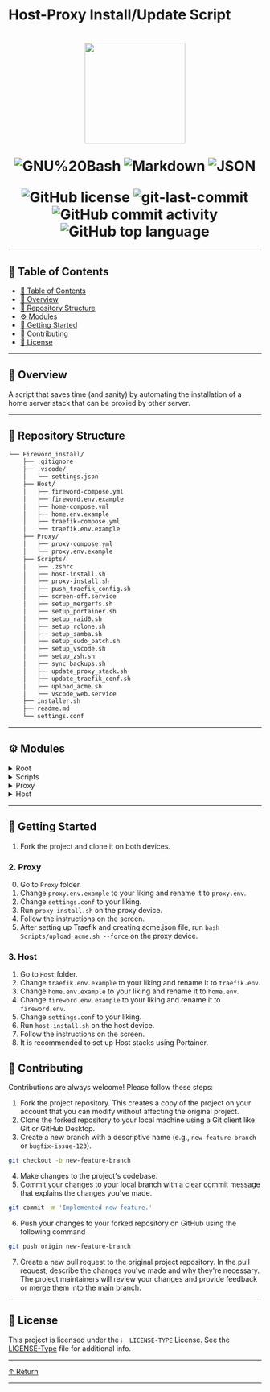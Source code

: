 <!-- markdownlint-disable MD033 -->

# Host-Proxy Install/Update Script

<div align="center">
<h1 align="center">
<img src="https://upload.wikimedia.org/wikipedia/commons/9/9c/SMS_Proxy.png" width="200" />

<p align="center">
<img src="https://img.shields.io/badge/GNU%20Bash-4EAA25.svg?style&logo=GNU-Bash&logoColor=white" alt="GNU%20Bash" />
<img src="https://img.shields.io/badge/Markdown-000000.svg?style&logo=Markdown&logoColor=white" alt="Markdown" />
<img src="https://img.shields.io/badge/JSON-000000.svg?style&logo=JSON&logoColor=white" alt="JSON" />
</p>
<img src="https://img.shields.io/github/license/ThePhaseless/Fireword_install?style&color=5D6D7E" alt="GitHub license" />
<img src="https://img.shields.io/github/last-commit/ThePhaseless/Fireword_install?style&color=5D6D7E" alt="git-last-commit" />
<img src="https://img.shields.io/github/commit-activity/m/ThePhaseless/Fireword_install?style&color=5D6D7E" alt="GitHub commit activity" />
<img src="https://img.shields.io/github/languages/top/ThePhaseless/Fireword_install?style&color=5D6D7E" alt="GitHub top language" />
</div>

---
<!-- markdownlint-disable MD051 -->
## 📖 Table of Contents

- [📖 Table of Contents](#📖-table-of-contents)
- [📍 Overview](#📍-overview)
- [📂 Repository Structure](#📂-repository-structure)
- [⚙️ Modules](#⚙️-modules)
- [🚀 Getting Started](#🚀-getting-started)
- [🤝 Contributing](#🤝-contributing)
- [📄 License](#📄-license)

---

## 📍 Overview

A script that saves time (and sanity) by automating the installation of a home server stack that can be proxied by other server.

---

## 📂 Repository Structure

```sh
└── Fireword_install/
    ├── .gitignore
    ├── .vscode/
    │   └── settings.json
    ├── Host/
    │   ├── fireword-compose.yml
    │   ├── fireword.env.example
    │   ├── home-compose.yml
    │   ├── home.env.example
    │   ├── traefik-compose.yml
    │   └── traefik.env.example
    ├── Proxy/
    │   ├── proxy-compose.yml
    │   └── proxy.env.example
    ├── Scripts/
    │   ├── .zshrc
    │   ├── host-install.sh
    │   ├── proxy-install.sh
    │   ├── push_traefik_config.sh
    │   ├── screen-off.service
    │   ├── setup_mergerfs.sh
    │   ├── setup_portainer.sh
    │   ├── setup_raid0.sh
    │   ├── setup_rclone.sh
    │   ├── setup_samba.sh
    │   ├── setup_sudo_patch.sh
    │   ├── setup_vscode.sh
    │   ├── setup_zsh.sh
    │   ├── sync_backups.sh
    │   ├── update_proxy_stack.sh
    │   ├── update_traefik_conf.sh
    │   ├── upload_acme.sh
    │   └── vscode_web.service
    ├── installer.sh
    ├── readme.md
    └── settings.conf
```

---

## ⚙️ Modules

<details closed><summary>Root</summary>

| File                                                                                      | Summary                   |
| ---                                                                                       | ---                       |
| [installer.sh](https://github.com/ThePhaseless/Fireword_install/blob/main/installer.sh)   | Self installs git and runs apropriate script |
| [settings.conf](https://github.com/ThePhaseless/Fireword_install/blob/main/settings.conf) | Git locations if you want to use your own config files |

</details>

<details closed><summary>Scripts</summary>

| File                                                                                                                | Summary                   |
| ---                                                                                                                 | ---                       |
| [update_proxy_stack.sh](https://github.com/ThePhaseless/Fireword_install/blob/main/Scripts/update_proxy_stack.sh)   | Pulls and starts Proxy containers (Traefik and Authelia) |
| [setup_zsh.sh](https://github.com/ThePhaseless/Fireword_install/blob/main/Scripts/setup_zsh.sh)                     | Downloads ZSH, Oh My ZSH and applies .zshrc for user |
| [update_traefik_conf.sh](https://github.com/ThePhaseless/Fireword_install/blob/main/Scripts/update_traefik_conf.sh) | Clones/Pulls Traefik Config to adequate folder |
| [.zshrc](https://github.com/ThePhaseless/Fireword_install/blob/main/Scripts/.zshrc)                                 | My Oh My ZSH config |
| [upload_acme.sh](https://github.com/ThePhaseless/Fireword_install/blob/main/Scripts/upload_acme.sh)                 | Script that uploades Traefiks acme.json from Proxy to Host so that HTTPS works locally |
| [setup_sudo_patch.sh](https://github.com/ThePhaseless/Fireword_install/blob/main/Scripts/setup_sudo_patch.sh)       | Removes sudo password restrictions |
| [setup_mergerfs.sh](https://github.com/ThePhaseless/Fireword_install/blob/main/Scripts/setup_mergerfs.sh)           | Formats and creates pseudo Raid0 array and ensures that is mounted all the time |
| [setup_rclone.sh](https://github.com/ThePhaseless/Fireword_install/blob/main/Scripts/setup_rclone.sh)               | Install and config rclone |
| [host-install.sh](https://github.com/ThePhaseless/Fireword_install/blob/main/Scripts/host-install.sh)               | Script that Host device should run |
| [setup_raid0.sh](https://github.com/ThePhaseless/Fireword_install/blob/main/Scripts/setup_raid0.sh)                 | Formats and creates RAID0 array and ensures that is mounted all the time |
| [screen-off.service](https://github.com/ThePhaseless/Fireword_install/blob/main/Scripts/screen-off.service)         | Service causing attached screen to turn off after 2 mins of no activity (usefull for laptops) |
| [vscode_web.service](https://github.com/ThePhaseless/Fireword_install/blob/main/Scripts/vscode_web.service)         | Starts VS Code web serve as a service |
| [proxy-install.sh](https://github.com/ThePhaseless/Fireword_install/blob/main/Scripts/proxy-install.sh)             | Script that Proxy device should run |
| [sync_backups.sh](https://github.com/ThePhaseless/Fireword_install/blob/main/Scripts/sync_backups.sh)               | Uploads folders/files with rclone to backup file server |
| [setup_portainer.sh](https://github.com/ThePhaseless/Fireword_install/blob/main/Scripts/setup_portainer.sh)         | Starts portainer |
| [push_traefik_config.sh](https://github.com/ThePhaseless/Fireword_install/blob/main/Scripts/push_traefik_config.sh) | Pushes Traefik config to git |
| [setup_vscode.sh](https://github.com/ThePhaseless/Fireword_install/blob/main/Scripts/setup_vscode.sh)               | Installs VS Code |
| [setup_samba.sh](https://github.com/ThePhaseless/Fireword_install/blob/main/Scripts/setup_samba.sh)                 | Sets up samba with choosen dirs to localhost |

</details>

<details closed><summary>Proxy</summary>

| File                                                                                                    | Summary                   |
| ---                                                                                                     | ---                       |
| [proxy.env.example](https://github.com/ThePhaseless/Fireword_install/blob/main/Proxy/proxy.env.example) | Env file for compose file |
| [proxy-compose.yml](https://github.com/ThePhaseless/Fireword_install/blob/main/Proxy/proxy-compose.yml) | Proxy Traefik and Authelia file |

</details>

<details closed><summary>Host</summary>

| File                                                                                                         | Summary                   |
| ---                                                                                                          | ---                       |
| [fireword.env.example](https://github.com/ThePhaseless/Fireword_install/blob/main/Host/fireword.env.example) | Media management env file |
| [traefik.env.example](https://github.com/ThePhaseless/Fireword_install/blob/main/Host/traefik.env.example)   | Traefik env file |
| [home.env.example](https://github.com/ThePhaseless/Fireword_install/blob/main/Host/home.env.example)         | Home services env file |
| [home-compose.yml](https://github.com/ThePhaseless/Fireword_install/blob/main/Host/home-compose.yml)         | Home services compose file |
| [traefik-compose.yml](https://github.com/ThePhaseless/Fireword_install/blob/main/Host/traefik-compose.yml)   | Traefik compose file |
| [fireword-compose.yml](https://github.com/ThePhaseless/Fireword_install/blob/main/Host/fireword-compose.yml) | Media management compose file |

</details>

---

## 🚀 Getting Started

1. Fork the project and clone it on both devices.

### 2. Proxy

0. Go to `Proxy` folder.
1. Change `proxy.env.example` to your liking and rename it to `proxy.env`.
2. Change `settings.conf` to your liking.
3. Run `proxy-install.sh` on the proxy device.
4. Follow the instructions on the screen.
5. After setting up Traefik and creating acme.json file, run `bash Scripts/upload_acme.sh --force` on the proxy device.

### 3. Host

1. Go to `Host` folder.
2. Change `traefik.env.example` to your liking and rename it to `traefik.env`.
3. Change `home.env.example` to your liking and rename it to `home.env`.
4. Change `fireword.env.example` to your liking and rename it to `fireword.env`.
5. Change `settings.conf` to your liking.
6. Run `host-install.sh` on the host device.
7. Follow the instructions on the screen.
8. It is recommended to set up Host stacks using Portainer.

## 🤝 Contributing

Contributions are always welcome! Please follow these steps:

1. Fork the project repository. This creates a copy of the project on your account that you can modify without affecting the original project.
2. Clone the forked repository to your local machine using a Git client like Git or GitHub Desktop.
3. Create a new branch with a descriptive name (e.g., `new-feature-branch` or `bugfix-issue-123`).

```sh
git checkout -b new-feature-branch
```

4. Make changes to the project's codebase.
5. Commit your changes to your local branch with a clear commit message that explains the changes you've made.

```sh
git commit -m 'Implemented new feature.'
```

6. Push your changes to your forked repository on GitHub using the following command

```sh
git push origin new-feature-branch
```

7. Create a new pull request to the original project repository. In the pull request, describe the changes you've made and why they're necessary.
The project maintainers will review your changes and provide feedback or merge them into the main branch.

---

## 📄 License

This project is licensed under the `ℹ️  LICENSE-TYPE` License. See the [LICENSE-Type](LICENSE) file for additional info.

---

[↑ Return](#Top)

---
